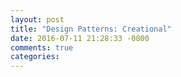 ```yaml
---
layout: post
title: "Design Patterns: Creational"
date: 2016-07-11 21:28:33 -0800
comments: true
categories: 
---
```

